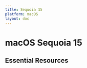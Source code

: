 ```yaml
---
title: Sequoia 15
platform: macOS
layout: doc
---
```


<script setup>
import LatestFeatures from '@components/LatestFeatures.vue'
import SecurityInfo from '@components/SecurityInfo.vue'
import LinksComponent from '@components/LinksComponent.vue'
import linksData from '@v1/essential_links.json'
</script>

# macOS Sequoia 15

<LatestFeatures 
  title="Sequoia 15" 
  platform="macOS"
  dataPath="/v1/macos_data_feed.json" 
  linksData="/v1/essential_links.json"
/>

<SecurityInfo 
  title="Sequoia 15" 
  platform="macOS"
  dataPath="/v1/macos_data_feed.json"
/>

## Essential Resources

<LinksComponent
  title="Sequoia 15"
  platform="macOS"
  :linksData="linksData"
/>